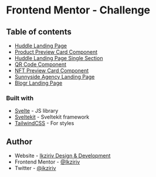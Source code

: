 # Frontend Mentor - Challenge

## Table of contents

- [Huddle Landing Page](https://huddle-landing-page-ch.netlify.app/)
- [Product Preview Card Component](https://product-preview-card-component-ch.netlify.app/)
- [Huddle Landing Page Single Section](https://huddle-landing-page-single-section-ch.netlify.app/)
- [QR Code Component](https://qr-code-component-ch.netlify.app/)
- [NFT Preview Card Component](https://nft-preview-card-component-ch.netlify.app/)
- [Sunnyside Agency Landing Page](https://sunnyside-agency-landing-page-ch.netlify.app/)
- [Blogr Landing Page]()

### Built with

- [Svelte](https://svelte.dev/) - JS library
- [Sveltekit](https://kit.svelte.dev/) - Sveltekit framework
- [TailwindCSS](https://tailwindcss.com/) - For styles

## Author

- Website - [Ikziriv Design & Development](https://www.ikziriv.com)
- Frontend Mentor - [@Ikziriv](https://www.frontendmentor.io/profile/Ikziriv)
- Twitter - [@ikziriv](https://www.twitter.com/ikziriv)
